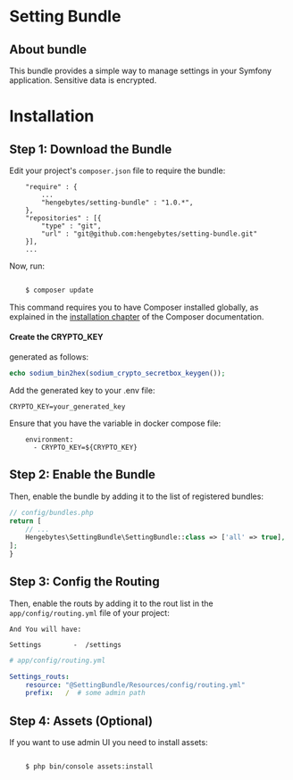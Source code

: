 Setting Bundle
========================

About bundle
---------------------------
This bundle provides a simple way to manage settings in your Symfony application.
Sensitive data is encrypted.


Installation
============

Step 1: Download the Bundle
---------------------------

Edit your project's `composer.json` file to require the bundle:

```
    "require" : {
        ...
        "hengebytes/setting-bundle" : "1.0.*",
    }, 
    "repositories" : [{ 
        "type" : "git", 
        "url" : "git@github.com:hengebytes/setting-bundle.git" 
    }],
    ...
```

Now, run:

```bash

    $ composer update
```

This command requires you to have Composer installed globally, as explained
in the [installation chapter](https://getcomposer.org/doc/00-intro.md)
of the Composer documentation.

#### Create the CRYPTO_KEY
generated as follows:
```php
echo sodium_bin2hex(sodium_crypto_secretbox_keygen());
```

Add the generated key to your .env file:
```
CRYPTO_KEY=your_generated_key
```

Ensure that you have the variable in docker compose file:
```
    environment:
      - CRYPTO_KEY=${CRYPTO_KEY}
```

Step 2: Enable the Bundle
-------------------------

Then, enable the bundle by adding it to the list of registered bundles:

```php
// config/bundles.php
return [
    // ...
    Hengebytes\SettingBundle\SettingBundle::class => ['all' => true],
];
}
```

Step 3: Config the Routing
--------------------------

Then, enable the routs by adding it to the rout list
in the `app/config/routing.yml` file of your project: 
```
And You will have: 

Settings        -  /settings
```
```yaml
# app/config/routing.yml

Settings_routs:
    resource: "@SettingBundle/Resources/config/routing.yml"
    prefix:   /  # some admin path
```

Step 4: Assets (Optional)
--------------------------

If you want to use admin UI you need to install assets:

```bash

    $ php bin/console assets:install
```
